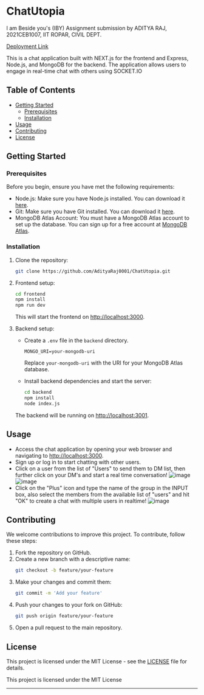 # ChatUtopia

I am Beside you's (IBY) Assignment submission by ADITYA RAJ, 2021CEB1007, IIT ROPAR, CIVIL DEPT.

[Deployment Link](https://chat-app-for-testing.vercel.app/)

This is a chat application built with NEXT.js for the frontend and Express, Node.js, and MongoDB for the backend. The application allows users to engage in real-time chat with others using SOCKET.IO

## Table of Contents

- [Getting Started](#getting-started)
  - [Prerequisites](#prerequisites)
  - [Installation](#installation)
- [Usage](#usage)
- [Contributing](#contributing)
- [License](#license)

## Getting Started

### Prerequisites

Before you begin, ensure you have met the following requirements:

- Node.js: Make sure you have Node.js installed. You can download it [here](https://nodejs.org/).
- Git: Make sure you have Git installed. You can download it [here](https://git-scm.com/).
- MongoDB Atlas Account: You must have a MongoDB Atlas account to set up the database. You can sign up for a free account at [MongoDB Atlas](https://www.mongodb.com/cloud/atlas).

### Installation

1. Clone the repository:

   ```bash
   git clone https://github.com/AdityaRaj0001/ChatUtopia.git
   ```

2. Frontend setup:

   ```bash
   cd frontend
   npm install
   npm run dev
   ```

   This will start the frontend on [http://localhost:3000](http://localhost:3000).

3. Backend setup:

   - Create a `.env` file in the `backend` directory.

     ```
     MONGO_URI=your-mongodb-uri
     ```

     Replace `your-mongodb-uri` with the URI for your MongoDB Atlas database.

   - Install backend dependencies and start the server:

     ```bash
     cd backend
     npm install
     node index.js
     ```

   The backend will be running on [http://localhost:3001](http://localhost:3001).

## Usage

- Access the chat application by opening your web browser and navigating to [http://localhost:3000](http://localhost:3000).
- Sign up or log in to start chatting with other users.
- Click on a user from the list of "Users" to send them to DM list, then further click on your DM's and start a real time conversation!
 ![image](https://github.com/AdityaRaj0001/ChatUtopia/assets/92699283/be7558ec-a9b1-46f5-8182-52bc29663818)
 ![image](https://github.com/AdityaRaj0001/ChatUtopia/assets/92699283/9d2a15fd-62e4-47f5-ac07-94f2ebc8c6a6)
- Click on the "Plus" icon and type the name of the group in the INPUT box, also select the members from the available list of "users" and hit "OK" to create a chat with multiple users in realtime!
 ![image](https://github.com/AdityaRaj0001/ChatUtopia/assets/92699283/038c8c9a-c2e5-4d78-a612-a75422acc7ca)




## Contributing

We welcome contributions to improve this project. To contribute, follow these steps:

1. Fork the repository on GitHub.
2. Create a new branch with a descriptive name:
   ```bash
   git checkout -b feature/your-feature
   ```
3. Make your changes and commit them:
   ```bash
   git commit -m 'Add your feature'
   ```
4. Push your changes to your fork on GitHub:
   ```bash
   git push origin feature/your-feature
   ```
5. Open a pull request to the main repository.

## License

This project is licensed under the MIT License - see the [LICENSE](LICENSE) file for details.

This project is licensed under the MIT License

---
